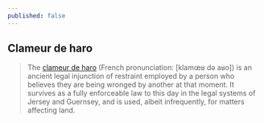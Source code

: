 ```yaml
---
published: false
---
```

## Clameur de haro

> The [clameur de haro](https://en.wikipedia.org/wiki/Clameur_de_haro) (French pronunciation: ​[klamœʁ də aʁo]) is an ancient legal injunction of restraint employed by a person who believes they are being wronged by another at that moment. It survives as a fully enforceable law to this day in the legal systems of Jersey and Guernsey, and is used, albeit infrequently, for matters affecting land.